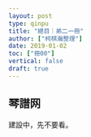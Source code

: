 ```yaml
---
layout: post
type: qinpu
title: "總目｜弟二一冊"
author: ["柯棋瀚整理"]
date: 2019-01-02
toc: ["冊00"]
vertical: false
draft: true
---
```


## 琴譜网

建設中，先不要看。
